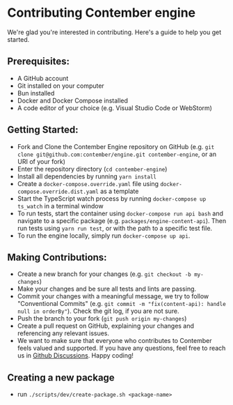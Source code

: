 # Contributing Contember engine

We're glad you're interested in contributing. Here's a guide to help you get started.

## Prerequisites:

- A GitHub account
- Git installed on your computer
- Bun installed
- Docker and Docker Compose installed
- A code editor of your choice (e.g. Visual Studio Code or WebStorm)

## Getting Started:

- Fork and Clone the Contember Engine repository on GitHub (e.g. `git clone git@github.com:contember/engine.git contember-engine`, or an URI of your fork)
- Enter the repository directory (`cd contember-engine`)
- Install all dependencies by running `yarn install`
- Create a `docker-compose.override.yaml` file using `docker-compose.override.dist.yaml` as a template
- Start the TypeScript watch process by running `docker-compose up ts_watch` in a terminal window
- To run tests, start the container using `docker-compose run api bash` and navigate to a specific package (e.g. `packages/engine-content-api`). Then run tests using `yarn run test`, or with the path to a specific test file.
- To run the engine locally, simply run `docker-compose up api`.

## Making Contributions:
- Create a new branch for your changes (e.g. `git checkout -b my-changes`)
- Make your changes and be sure all tests and lints are passing.
- Commit your changes with a meaningful message, we try to follow "Conventional Commits" (e.g. `git commit -m "fix(content-api): handle null in orderBy"`). Check the git log, if you are not sure.
- Push the branch to your fork (`git push origin my-changes`)
- Create a pull request on GitHub, explaining your changes and referencing any relevant issues.
- We want to make sure that everyone who contributes to Contember feels valued and supported. If you have any questions, feel free to reach us in [Github Discussions](https://github.com/orgs/contember/discussions). Happy coding!

## Creating a new package

- run `./scripts/dev/create-package.sh <package-name>`

